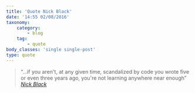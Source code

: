 ```yaml
---
title: 'Quote Nick Black'
date: '14:55 02/08/2016'
taxonomy:
    category:
        - blog
    tag:
        - quote
body_classes: 'single single-post'
type: quote
---
```


>“...if you aren't, at any given time, scandalized by code you wrote five or even three years ago, you're not learning anywhere near enough” 
<cite><a href="#">Nick Black</a></cite>
